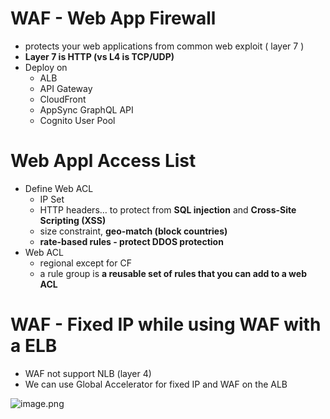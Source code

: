 # WAF - Web App Firewall

- protects your web applications from common web exploit ( layer 7 )
- **Layer 7 is HTTP (vs L4 is TCP/UDP)**
- Deploy on
    - ALB
    - API Gateway
    - CloudFront
    - AppSync GraphQL API
    - Cognito User Pool

# Web Appl Access  List

- Define Web ACL
    - IP Set
    - HTTP headers… to protect from **SQL injection** and **Cross-Site Scripting (XSS)**
    - size constraint, **geo-match (block countries)**
    - **rate-based rules - protect DDOS protection**
- Web ACL
    - regional except for CF
    - a rule group is **a reusable set of rules that you can add to a web ACL**

# WAF - Fixed IP while using WAF with a ELB

- WAF not support NLB (layer 4)
- We can use Global Accelerator for fixed IP and WAF on the ALB

![image.png](AWS%20Solution%20Architect/SAA-C03%20Notes/WAF%20-%20Web%20App%20Firewall/image.png)